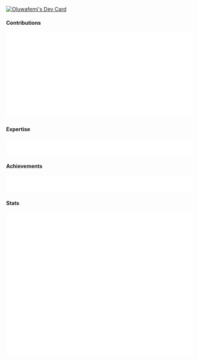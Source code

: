 <a href="https://app.daily.dev/oluwafemi"><img src="https://api.daily.dev/devcards/v2/if6VpnHYCwT7Ofg19R2IP.png?type=wide&r=mkd" width="652" alt="Oluwafemi's Dev Card"/></a>

#### Contributions
![Metrics](metrics.plugin.isocalendar.svg)

#### Expertise
![Metrics](metrics.plugin.topics.icons.svg)

#### Achievements
![Metrics](metrics.plugin.achievements.svg)

#### Stats
![Metrics](github-metrics.svg)
